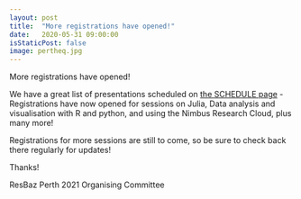 ```yaml
---
layout: post
title:  "More registrations have opened!"
date:   2020-05-31 09:00:00
isStaticPost: false
image: pertheq.jpg
---
```


More registrations have opened!

We have a great list of presentations scheduled on [the SCHEDULE page](/ResBazPerth2021/schedule/) - Registrations have now opened for sessions on Julia, Data analysis and visualisation with R and python, and using the Nimbus Research Cloud, plus many more! 

Registrations for more sessions are still to come, so be sure to check back there regularly for updates!

Thanks!

ResBaz Perth 2021 Organising Committee 